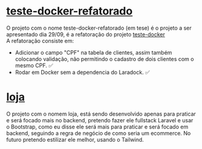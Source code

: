 # <a href="https://github.com/MuriloVetrin/Projetos-Gazin/tree/main/LARAVEL/teste-docker-refatorado"> teste-docker-refatorado</a>

O projeto com o nome teste-docker-refatorado (em tese) é o projeto a ser apresentado dia 29/09, é a refatoração do projeto <a href="https://github.com/MuriloVetrin/Projetos-Gazin/tree/main/DOCKER">teste-docker</a> <br>
A refatoração consiste em:

- Adicionar o campo "CPF" na tabela de clientes, assim também colocando validação, não permitindo o cadastro de dois clientes com o mesmo CPF. :white_check_mark:
- Rodar em Docker sem a dependencia do Laradock. :white_check_mark:

# <a href="https://github.com/MuriloVetrin/Projetos-Gazin/tree/main/LARAVEL/loja">loja</a>

O projeto com o nomem loja, está sendo desenvolvido apenas para praticar e será focado mais no backend, pretendo fazer ele fullstack Laravel e usar o Bootstrap, como eu disse ele será mais para praticar e será focado em backend, seguindo a regra de negócio de como seria um ecommerce. No futuro pretendo estilizar ele melhor, usando o Tailwind.
